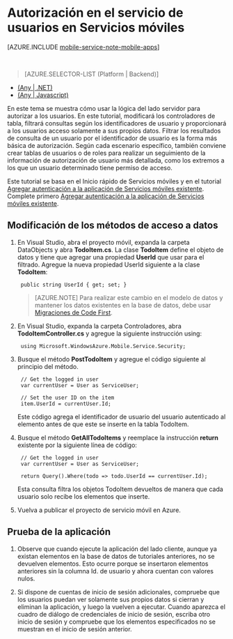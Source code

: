 <properties
	pageTitle="Autorización en el servicio de usuarios en un servicio móvil back-end de .NET | Microsoft Azure"
	description="Obtenga información sobre cómo restringir el acceso para autorizar a los usuarios en un servicio móvil de back-end de .NET"
	services="mobile-services"
	documentationCenter="windows"
	authors="krisragh"
	manager="dwrede"
	editor=""/>

<tags
	ms.service="mobile-services"
	ms.workload="mobile"
	ms.tgt_pltfrm="mobile-multiple"
	ms.topic="article"
	ms.devlang="dotnet"
	ms.date="02/07/2016"
	ms.author="krisragh"/>

# Autorización en el servicio de usuarios en Servicios móviles

[AZURE.INCLUDE [mobile-service-note-mobile-apps](../../includes/mobile-services-note-mobile-apps.md)]

&nbsp;


> [AZURE.SELECTOR-LIST (Platform | Backend)]
- [(Any | .NET)](mobile-services-dotnet-backend-service-side-authorization.md)
- [(Any | Javascript)](mobile-services-javascript-backend-service-side-authorization.md)

En este tema se muestra cómo usar la lógica del lado servidor para autorizar a los usuarios. En este tutorial, modificará los controladores de tabla, filtrará consultas según los identificadores de usuario y proporcionará a los usuarios acceso solamente a sus propios datos. Filtrar los resultados de consulta de un usuario por el identificador de usuario es la forma más básica de autorización. Según cada escenario específico, también conviene crear tablas de usuarios o de roles para realizar un seguimiento de la información de autorización de usuario más detallada, como los extremos a los que un usuario determinado tiene permiso de acceso.

Este tutorial se basa en el Inicio rápido de Servicios móviles y en el tutorial [Agregar autenticación a la aplicación de Servicios móviles existente]. Complete primero [Agregar autenticación a la aplicación de Servicios móviles existente].

## <a name="register-scripts"></a>Modificación de los métodos de acceso a datos

1. En Visual Studio, abra el proyecto móvil, expanda la carpeta DataObjects y abra **TodoItem.cs**. La clase **TodoItem** define el objeto de datos y tiene que agregar una propiedad **UserId** que usar para el filtrado. Agregue la nueva propiedad UserId siguiente a la clase **TodoItem**:

		public string UserId { get; set; }

	>[AZURE.NOTE] Para realizar este cambio en el modelo de datos y mantener los datos existentes en la base de datos, debe usar [Migraciones de Code First](mobile-services-dotnet-backend-how-to-use-code-first-migrations.md).

2. En Visual Studio, expanda la carpeta Controladores, abra **TodoItemController.cs** y agregue la siguiente instrucción using:

		using Microsoft.WindowsAzure.Mobile.Service.Security;

3. Busque el método **PostTodoItem** y agregue el código siguiente al principio del método.

		// Get the logged in user
		var currentUser = User as ServiceUser;

		// Set the user ID on the item
		item.UserId = currentUser.Id;

	Este código agrega el identificador de usuario del usuario autenticado al elemento antes de que este se inserte en la tabla TodoItem.

3. Busque el método **GetAllTodoItems** y reemplace la instrucción **return** existente por la siguiente línea de código:

		// Get the logged in user
		var currentUser = User as ServiceUser;

		return Query().Where(todo => todo.UserId == currentUser.Id);

	Esta consulta filtra los objetos TodoItem devueltos de manera que cada usuario solo recibe los elementos que inserte.

4. Vuelva a publicar el proyecto de servicio móvil en Azure.


## <a name="test-app"></a>Prueba de la aplicación

1. Observe que cuando ejecute la aplicación del lado cliente, aunque ya existan elementos en la base de datos de tutoriales anteriores, no se devuelven elementos. Esto ocurre porque se insertaron elementos anteriores sin la columna Id. de usuario y ahora cuentan con valores nulos.

2. Si dispone de cuentas de inicio de sesión adicionales, compruebe que los usuarios puedan ver solamente sus propios datos si cierran y eliminan la aplicación, y luego la vuelven a ejecutar. Cuando aparezca el cuadro de diálogo de credenciales de inicio de sesión, escriba otro inicio de sesión y compruebe que los elementos especificados no se muestran en el inicio de sesión anterior.



<!-- Anchors. -->
[Register server scripts]: #register-scripts
[Next Steps]: #next-steps

<!-- Images. -->

[3]: ./media/mobile-services-dotnet-backend-ios-authorize-users-in-scripts/mobile-quickstart-startup-ios.png

<!-- URLs. -->
[Agregar autenticación a la aplicación de Servicios móviles existente]: mobile-services-dotnet-backend-ios-get-started-users.md

<!---HONumber=AcomDC_0211_2016-->